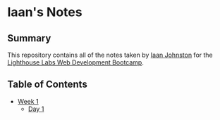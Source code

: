 # Iaan's Notes

## Summary 

This repository contains all of the notes taken by [Iaan Johnston](https://github.com/double-slide) for the [Lighthouse Labs Web Development Bootcamp](https://www.lighthouselabs.ca/).


## Table of Contents
* [Week 1](/Week_1)
  * [Day 1](/Day_1)